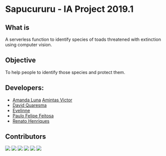 # Sapucururu - IA Project 2019.1

## What is
A serverless function to identify species of toads threatened with extinction using computer vision.

## Objective
To help people to identify those species and protect them.

## Developers:
* [Amanda Luna](https://github.com/avdLuna) [Amintas Victor](https://github.com/amintasvrp)
* [David Quaresma](https://github.com/dfquaresma)
* [Evelinne](https://github.com/evelinnec)
* [Paulo Felipe Feitosa](https://github.com/paulofelipefeitosa)
* [Renato Henriques](https://github.com/renatodh)

## Contributors
[![](https://sourcerer.io/fame/dfquaresma/dfquaresma/sapucururu/images/0)]()
[![](https://sourcerer.io/fame/dfquaresma/dfquaresma/sapucururu/images/1)]()
[![](https://sourcerer.io/fame/dfquaresma/dfquaresma/sapucururu/images/2)]()
[![](https://sourcerer.io/fame/dfquaresma/dfquaresma/sapucururu/images/3)]()
[![](https://sourcerer.io/fame/dfquaresma/dfquaresma/sapucururu/images/4)]()
[![](https://sourcerer.io/fame/dfquaresma/dfquaresma/sapucururu/images/5)]()
